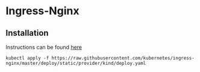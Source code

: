 # Ingress-Nginx

## Installation
Instructions can be found [here](https://kind.sigs.k8s.io/docs/user/ingress/#ingress-nginx)

```
kubectl apply -f https://raw.githubusercontent.com/kubernetes/ingress-nginx/master/deploy/static/provider/kind/deploy.yaml
```
